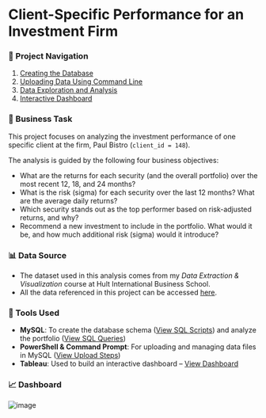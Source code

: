 # Client-Specific Performance for an Investment Firm

### 🔗 Project Navigation
1. [Creating the Database](1._Creating_Database.md)
2. [Uploading Data Using Command Line](2._Uploading_Data_Using_Command_Line.md)
3. [Data Exploration and Analysis](3._Data_Exploration_and_Analysis.md)
4. [Interactive Dashboard]([https://github.com/user-attachments/assets/304483ba-3b4b-4366-9195-6be33a68ecd4](https://github.com/SantiagoRios-Pro/Tableau-Projects/blob/main/4.%20Interactive%20Dashboard.md))

### 🎯 Business Task
This project focuses on analyzing the investment performance of one specific client at the firm, Paul Bistro (`client_id = 148`).

The analysis is guided by the following four business objectives:
* What are the returns for each security (and the overall portfolio) over the most recent 12, 18, and 24 months?
* What is the risk (sigma) for each security over the last 12 months? What are the average daily returns?
* Which security stands out as the top performer based on risk-adjusted returns, and why?
* Recommend a new investment to include in the portfolio. What would it be, and how much additional risk (sigma) would it introduce?


### 📊 Data Source
- The dataset used in this analysis comes from my *Data Extraction & Visualization* course at Hult International Business School.
- All the data referenced in this project can be accessed [here](https://github.com/SantiagoRios-Pro/Tableau-Projects/blob/main/invest_data.zip).


### 🧰 Tools Used
- **MySQL**: To create the database schema ([View SQL Scripts](https://github.com/SantiagoRios-Pro/Tableau-Projects/blob/main/Creating%20Database.md)) and analyze the portfolio ([View SQL Queries](https://github.com/SantiagoRios-Pro/Tableau-Projects/blob/main/Data%20Exploration%20and%20Analysis.md))  
- **PowerShell & Command Prompt**: For uploading and managing data files in MySQL ([View Upload Steps](https://github.com/SantiagoRios-Pro/Tableau-Projects/blob/main/Uploading%20Data%20Using%20Command%20Line.md))  
- **Tableau**: Used to build an interactive dashboard – [View Dashboard](https://public.tableau.com/app/profile/santiago.rios.castro/viz/PortfolioPerformance_17510393369460/Dashboard1)


### 📈 Dashboard
![image](https://github.com/user-attachments/assets/304483ba-3b4b-4366-9195-6be33a68ecd4)

